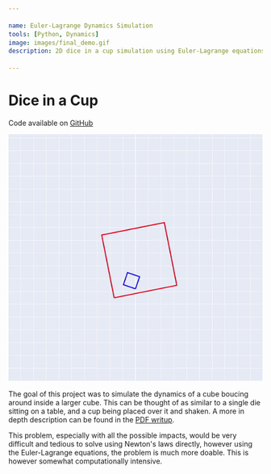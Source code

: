 ```yaml
---

name: Euler-Lagrange Dynamics Simulation
tools: [Python, Dynamics]
image: images/final_demo.gif
description: 2D dice in a cup simulation using Euler-Lagrange equations

---
```


# Dice in a Cup

Code available on [GitHub](https://github.com/nmarks99/dice-in-a-cup)

![youbot sim](../images/final_demo.gif)

The goal of this project was to simulate the dynamics of a 
cube boucing around inside a larger cube. This can be thought of
as similar to a single die sitting on a table, and a cup being 
placed over it and shaken. A more in depth description can be found
in the [PDF writup](https://github.com/nmarks99/dice-in-a-cup/blob/main/writeup.pdf).

This problem, especially with all the possible impacts, would be 
very difficult and tedious to solve using Newton's laws directly, 
however using the Euler-Lagrange equations, the problem is much
more doable. This is however somewhat computationally intensive.

